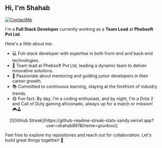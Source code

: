 ## Hi, I'm Shahab

[![ContactMe](https://img.shields.io/badge/ContactMe-red?style=flat-square&logo=Gmail&logoColor=white&link=mailto:shahab897@gmail.com)](mailto:shahab897@gmail.com)

I'm a **Full Stack Developer** currently working as a **Team Lead** at **Phebsoft Pvt Ltd**.

Here's a little about me:

- 💻 Full-stack developer with expertise in both front-end and back-end technologies.
- 🚀 Team lead at Phebsoft Pvt Ltd, leading a dynamic team to deliver innovative solutions.
- 🌟 Passionate about mentoring and guiding junior developers in their career growth.
- 📚 Committed to continuous learning, staying at the forefront of industry trends.
- 😄 Fun fact: By day, I'm a coding enthusiast, and by night, I'm a Dota 2 and Call of Duty gaming aficionado, always up for a match or mission! 🎮🕹️

<p align="center">[![GitHub Streak](https://github-readme-streak-stats-sandy.vercel.app?user=shahab897&theme=gruvbox)]</p>

Feel free to explore my repositories and reach out for collaboration. Let's build great things together! 🌟
